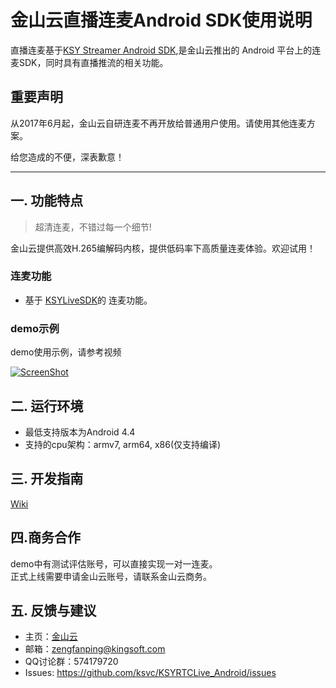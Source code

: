 # 金山云直播连麦Android SDK使用说明
直播连麦基于[KSY Streamer Android SDK](https://github.com/ksvc/KSYStreamer_Android/wiki/Info&Error_Listener),是金山云推出的 Android 平台上的连麦SDK，同时具有直播推流的相关功能。

## 重要声明

从2017年6月起，金山云自研连麦不再开放给普通用户使用。请使用其他连麦方案。

给您造成的不便，深表歉意！

---

## 一. 功能特点
> 超清连麦，不错过每一个细节!

金山云提供高效H.265编解码内核，提供低码率下高质量连麦体验。欢迎试用！

### 连麦功能
* 基于 [KSYLiveSDK](https://github.com/ksvc/KSYStreamer_Android)的 连麦功能。

### demo示例

demo使用示例，请参考视频


[![ScreenShot](https://raw.githubusercontent.com/wiki/ksvc/KSYRTCLive_Android/images/androidrtcdemo.png)](http://www.bilibili.com/video/av10327318/)


## 二. 运行环境

* 最低支持版本为Android 4.4 
* 支持的cpu架构：armv7, arm64, x86(仅支持编译)

## 三. 开发指南

[Wiki](https://github.com/ksvc/KSYRTCLive_Android/wiki)


## 四.商务合作
demo中有测试评估账号，可以直接实现一对一连麦。  
正式上线需要申请金山云账号，请联系金山云商务。

## 五. 反馈与建议
- 主页：[金山云](http://www.ksyun.com/)
- 邮箱：<zengfanping@kingsoft.com>
- QQ讨论群：574179720
- Issues: <https://github.com/ksvc/KSYRTCLive_Android/issues>
